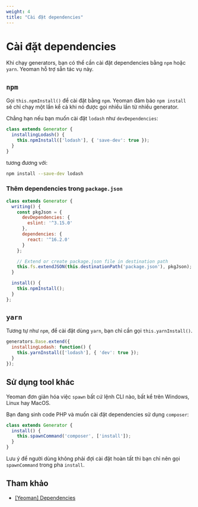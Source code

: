 ```yaml
---
weight: 4
title: "Cài đặt dependencies"
---
```


# Cài đặt dependencies

Khi chạy generators, bạn có thể cần cài đặt dependencies bằng `npm` hoặc `yarn`. Yeoman hỗ trợ sẵn tác vụ này.

## `npm`

Gọi `this.npmInstall()` để cài đặt bằng `npm`. Yeoman đảm bảo `npm install` sẽ chỉ chạy một lần kể cả khi nó được gọi nhiều lần từ nhiều generator.

Chẳng hạn nếu bạn muốn cài đặt `lodash` như `devDependencies`:

```js
class extends Generator {
  installingLodash() {
    this.npmInstall(['lodash'], { 'save-dev': true });
  }
}
```

tương đương với:

```sh
npm install --save-dev lodash
```

### Thêm dependencies trong `package.json`

```js
class extends Generator {
  writing() {
    const pkgJson = {
      devDependencies: {
        eslint: '^3.15.0'
      },
      dependencies: {
        react: '^16.2.0'
      }
    };

    // Extend or create package.json file in destination path
    this.fs.extendJSON(this.destinationPath('package.json'), pkgJson);
  }

  install() {
    this.npmInstall();
  }
};
```

## `yarn`

Tương tự như `npm`, để cài đặt dùng `yarn`, bạn chỉ cần gọi `this.yarnInstall()`.

```js
generators.Base.extend({
  installingLodash: function() {
    this.yarnInstall(['lodash'], { 'dev': true });
  }
});
```

## Sử dụng tool khác

Yeoman đơn giản hóa việc `spawn` bất cứ lệnh CLI nào, bất kể trên Windows, Linux hay MacOS.

Bạn đang sinh code PHP và muốn cài đặt dependencies sử dụng `composer`:

```js
class extends Generator {
  install() {
    this.spawnCommand('composer', ['install']);
  }
}
```

Lưu ý để người dùng không phải đợi cài đặt hoàn tất thì bạn chỉ nên gọi `spawnCommand` trong pha `install`.

## Tham khảo

- [[Yeoman] Dependencies](https://yeoman.io/authoring/dependencies)
